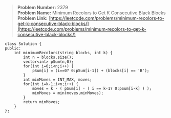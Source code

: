 > **Problem Number:** 2379 <br>
> **Problem Name:** Minimum Recolors to Get K Consecutive Black Blocks <br>
> **Problem Link:** [https://leetcode.com/problems/minimum-recolors-to-get-k-consecutive-black-blocks/](https://leetcode.com/problems/minimum-recolors-to-get-k-consecutive-black-blocks/) <br>

    class Solution {
    public:
        int minimumRecolors(string blocks, int k) {
            int n = blocks.size();
            vector<int> pSum(n,0);
            for(int i=0;i<n;i++) {
                pSum[i] = (i==0? 0:pSum[i-1]) + (blocks[i] == 'B');
            }
            int minMoves = INT_MAX, moves;
            for(int i=k-1;i<n;i++) {
                moves = k - ( pSum[i] - ( i == k-1? 0:pSum[i-k] ) );
                minMoves = min(moves,minMoves);
            }
            return minMoves;
        }
    };
